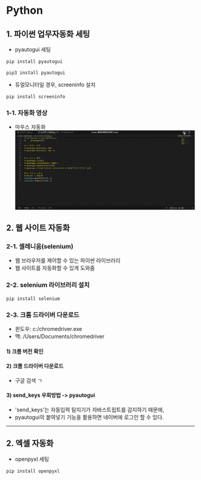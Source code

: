 # Python

## 1. 파이썬 업무자동화 세팅
- pyautogui 세팅
```
pip install pyautogui
```
```
pip3 install pyautogui
```

- 듀얼모니터일 경우, screeninfo 설치
```
pip install screeninfo
```

### 1-1. 자동화 영상
- 마우스 자동화
![마우스 자동화](./image/마우스%20자동화.gif)

## 2. 웹 사이트 자동화

### 2-1. 셀레니움(selenium)
- 웹 브라우저를 제어할 수 있는 파이썬 라이브러리
- 웹 사이트를 자동화할 수 있게 도와줌

### 2-2. selenium 라이브러리 설치
```
pip install selenium
```

### 2-3. 크롬 드라이버 다운로드
- 윈도우: c:/chromedriver.exe
- 맥: /Users/Documents/chromedriver

#### 1) 크롬 버전 확인
#### 2) 크롬 드라이버 다운로드
- 구글 검색 ㄱ

#### 3) send_keys 우회방법 -> pyautogui
- 'send_keys'는 자동입력 탐지기가 자바스트립트를 감지하기 때문에,
- pyautogui의 붙여넣기 기능을 활용하면 네이버에 로그인 할 수 있다.

---
## 2. 엑셀 자동화
- openpyxl 세팅
```
pip install openpyxl
```
